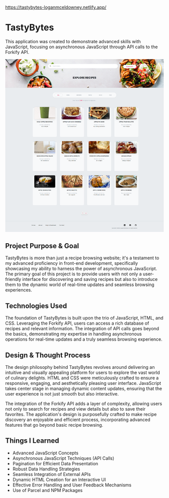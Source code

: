 https://tastybytes-loganmceldowney.netlify.app/
# **TastyBytes**
This application was created to demonstrate advanced skills with JavaScript, focusing on asynchronous JavaScript through API calls to the Forkify API.

![alt text](https://github.com/loganmceldowney/TastyBytes/blob/master/tastybytes-fullimage.png)

## **Project Purpose & Goal**
TastyBytes is more than just a recipe browsing website; it's a testament to my advanced proficiency in front-end development, specifically showcasing my ability to harness the power of asynchronous JavaScript. The primary goal of this project is to provide users with not only a user-friendly interface for discovering and saving recipes but also to introduce them to the dynamic world of real-time updates and seamless browsing experiences.

## **Technologies Used**
The foundation of TastyBytes is built upon the trio of JavaScript, HTML, and CSS. Leveraging the Forkify API, users can access a rich database of recipes and relevant information. The integration of API calls goes beyond the basics, demonstrating my expertise in handling asynchronous operations for real-time updates and a truly seamless browsing experience.

## **Design & Thought Process**
The design philosophy behind TastyBytes revolves around delivering an intuitive and visually appealing platform for users to explore the vast world of culinary delights. HTML and CSS were meticulously crafted to ensure a responsive, engaging, and aesthetically pleasing user interface. JavaScript takes center stage in managing dynamic content updates, ensuring that the user experience is not just smooth but also interactive.

The integration of the Forkify API adds a layer of complexity, allowing users not only to search for recipes and view details but also to save their favorites. The application's design is purposefully crafted to make recipe discovery an enjoyable and efficient process, incorporating advanced features that go beyond basic recipe browsing.


## **Things I Learned**
* Advanced JavaScript Concepts
* Asynchronous JavaScript Techniques (API Calls)
* Pagination for Efficient Data Presentation
* Robust Data Handling Strategies
* Seamless Integration of External APIs
* Dynamic HTML Creation for an Interactive UI
* Effective Error Handling and User Feedback Mechanisms
* Use of Parcel and NPM Packages
